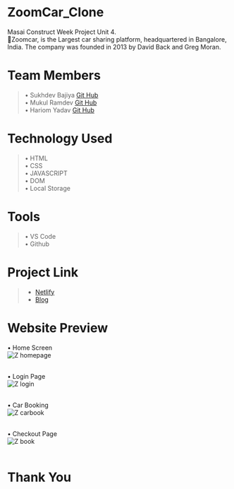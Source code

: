 # ZoomCar_Clone
Masai Construct Week Project Unit 4. <br>
🚗Zoomcar, is the Largest car sharing platform, headquartered in Bangalore, India. The company was founded in 2013 by David Back and Greg Moran.

# Team Members
> •	Sukhdev Bajiya [Git Hub](https://github.com/sukhdev-bajiya) <br>
> •	Mukul Ramdev [Git Hub](https://github.com/Mukul-hub-dotcom/)<br>
> •	Hariom Yadav [Git Hub](https://github.com/ask0111)<br>

# Technology Used
> •	HTML <br>
> •	CSS <br>
> •	JAVASCRIPT <br>
> •	DOM <br>
> •	Local Storage <br>

# Tools
> •	VS Code <br>
> •	Github

# Project Link
> - [Netlify](zoomcar-clone1.netlify.app)
> - [Blog](https://zoomcarclone.hashnode.dev/zoomcarclone)

# Website Preview

•	Home Screen <br>
![Z homepage](https://user-images.githubusercontent.com/65118538/176912038-9a6f4b55-42f8-426f-9c72-abad890585c0.jpg)
<br> <br>

•	Login Page <br>
![Z login](https://user-images.githubusercontent.com/65118538/176912896-e67db5f6-741d-4924-9c27-29552e9a4045.jpg)
<br> <br>

•	Car Booking <br>
![Z carbook](https://user-images.githubusercontent.com/65118538/176913134-27ef24dd-5126-4670-9c8b-d5cfd4958b12.jpg)
<br> <br>

•	Checkout Page <br>
![Z book](https://user-images.githubusercontent.com/65118538/176913330-04be07ae-73ce-4b58-a883-99414873d8af.jpg)
<br> <br>

# Thank You
